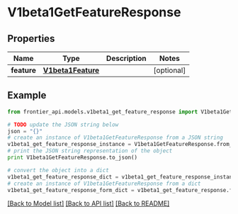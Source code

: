 # V1beta1GetFeatureResponse


## Properties
Name | Type | Description | Notes
------------ | ------------- | ------------- | -------------
**feature** | [**V1beta1Feature**](V1beta1Feature.md) |  | [optional] 

## Example

```python
from frontier_api.models.v1beta1_get_feature_response import V1beta1GetFeatureResponse

# TODO update the JSON string below
json = "{}"
# create an instance of V1beta1GetFeatureResponse from a JSON string
v1beta1_get_feature_response_instance = V1beta1GetFeatureResponse.from_json(json)
# print the JSON string representation of the object
print V1beta1GetFeatureResponse.to_json()

# convert the object into a dict
v1beta1_get_feature_response_dict = v1beta1_get_feature_response_instance.to_dict()
# create an instance of V1beta1GetFeatureResponse from a dict
v1beta1_get_feature_response_form_dict = v1beta1_get_feature_response.from_dict(v1beta1_get_feature_response_dict)
```
[[Back to Model list]](../README.md#documentation-for-models) [[Back to API list]](../README.md#documentation-for-api-endpoints) [[Back to README]](../README.md)


